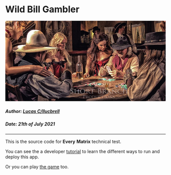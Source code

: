 
# Wild Bill Gambler 

![This image is broken, but even it's a nice place to play!](./docs/tutorials/sources/images/wildtestheader.jpg)


##### Author: [Lucas C/llucbrell](http://llucbrell.github.io/PWCV/)
##### Date: 21th of July 2021

---

This is the source code for **Every** **Matrix** technical test.

You can see the a developer [tutorial](./tutorial-deploy.html) to learn the different ways to run and deploy this app.

Or you can play [the game](./game/index.html) too.